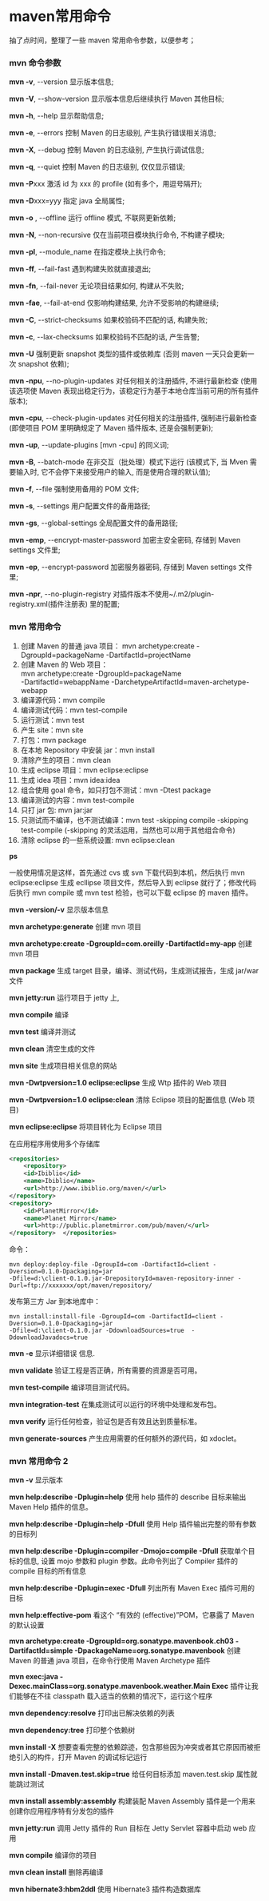 # maven常用命令


<!--more-->

抽了点时间，整理了一些 maven 常用命令参数，以便参考；

### mvn 命令参数

**mvn -v**, --version 显示版本信息;

**mvn -V**, --show-version 显示版本信息后继续执行 Maven 其他目标;

**mvn -h**, --help 显示帮助信息;

**mvn -e**, --errors 控制 Maven 的日志级别, 产生执行错误相关消息;

**mvn -X**, --debug 控制 Maven 的日志级别, 产生执行调试信息;

**mvn -q**, --quiet 控制 Maven 的日志级别, 仅仅显示错误;

**mvn -P**xxx 激活 id 为 xxx 的 profile (如有多个，用逗号隔开);

**mvn -D**xxx=yyy 指定 java 全局属性;

**mvn -o** , --offline 运行 offline 模式, 不联网更新依赖;

**mvn -N**, --non-recursive 仅在当前项目模块执行命令, 不构建子模块;

**mvn -pl**, --module_name 在指定模块上执行命令;

**mvn -ff**, --fail-fast 遇到构建失败就直接退出;

**mvn -fn**, --fail-never 无论项目结果如何, 构建从不失败;

**mvn -fae**, --fail-at-end 仅影响构建结果, 允许不受影响的构建继续;

**mvn -C**, --strict-checksums 如果校验码不匹配的话, 构建失败;

**mvn -c**, --lax-checksums 如果校验码不匹配的话, 产生告警;

**mvn -U** 强制更新 snapshot 类型的插件或依赖库 (否则 maven 一天只会更新一次 snapshot 依赖);

**mvn -npu**, --no-plugin-updates 对任何相关的注册插件, 不进行最新检查 (使用该选项使 Maven 表现出稳定行为，该稳定行为基于本地仓库当前可用的所有插件版本);

**mvn -cpu**, --check-plugin-updates 对任何相关的注册插件, 强制进行最新检查 (即使项目 POM 里明确规定了 Maven 插件版本, 还是会强制更新);

**mvn -up**, --update-plugins [mvn -cpu] 的同义词;

**mvn -B**, --batch-mode 在非交互（批处理）模式下运行 (该模式下, 当 Mven 需要输入时, 它不会停下来接受用户的输入, 而是使用合理的默认值);

**mvn -f**, --file 强制使用备用的 POM 文件;

**mvn -s**, --settings 用户配置文件的备用路径;

**mvn -gs**, --global-settings 全局配置文件的备用路径;

**mvn -emp**, --encrypt-master-password 加密主安全密码, 存储到 Maven settings 文件里;

**mvn -ep**, --encrypt-password 加密服务器密码, 存储到 Maven settings 文件里;

**mvn -npr**, --no-plugin-registry 对插件版本不使用~/.m2/plugin-registry.xml(插件注册表) 里的配置;

### mvn 常用命令

1. 创建 Maven 的普通 java 项目： 
     mvn archetype:create 
     -DgroupId=packageName 
     -DartifactId=projectName 
2. 创建 Maven 的 Web 项目：  
     mvn archetype:create 
     -DgroupId=packageName  
     -DartifactId=webappName 
     -DarchetypeArtifactId=maven-archetype-webapp  
3. 编译源代码：mvn compile
4. 编译测试代码：mvn test-compile   
5. 运行测试：mvn test  
6. 产生 site：mvn site  
7. 打包：mvn package  
8. 在本地 Repository 中安装 jar：mvn install
9. 清除产生的项目：mvn clean  
10. 生成 eclipse 项目：mvn eclipse:eclipse  
11. 生成 idea 项目：mvn idea:idea  
12. 组合使用 goal 命令，如只打包不测试：mvn -Dtest package  
13. 编译测试的内容：mvn test-compile  
14. 只打 jar 包: mvn jar:jar 
15. 只测试而不编译，也不测试编译：mvn test -skipping compile -skipping test-compile
       (-skipping 的灵活运用，当然也可以用于其他组合命令) 
16. 清除 eclipse 的一些系统设置: mvn eclipse:clean 

**ps**

一般使用情况是这样，首先通过 cvs 或 svn 下载代码到本机，然后执行 mvn eclipse:eclipse 生成 ecllipse 项目文件，然后导入到 eclipse 就行了；修改代码后执行 mvn compile 或 mvn test 检验，也可以下载 eclipse 的 maven 插件。 

**mvn -version/-v** 显示版本信息 

**mvn archetype:generate**    创建 mvn 项目 

**mvn archetype:create -DgroupId=com.oreilly -DartifactId=my-app**  创建 mvn 项目 

**mvn package**      生成 target 目录，编译、测试代码，生成测试报告，生成 jar/war 文件 

**mvn jetty:run**      运行项目于 jetty 上, 

**mvn compile**          编译 

**mvn test**          编译并测试 

**mvn clean**          清空生成的文件 

**mvn site**          生成项目相关信息的网站 

**mvn -Dwtpversion=1.0 eclipse:eclipse**    生成 Wtp 插件的 Web 项目 

**mvn -Dwtpversion=1.0 eclipse:clean**    清除 Eclipse 项目的配置信息 (Web 项目) 

**mvn eclipse:eclipse**  将项目转化为 Eclipse 项目 

在应用程序用使用多个存储库

```xml
<repositories>        
	<repository>              
	<id>Ibiblio</id>              
	<name>Ibiblio</name>              
	<url>http://www.ibiblio.org/maven/</url>        
</repository>        
<repository>              
	<id>PlanetMirror</id>              
	<name>Planet Mirror</name>              
	<url>http://public.planetmirror.com/pub/maven/</url>        
</repository>  </repositories>
```

命令：

```shell
mvn deploy:deploy-file -DgroupId=com -DartifactId=client -Dversion=0.1.0-Dpackaging=jar 
-Dfile=d:\client-0.1.0.jar-DrepositoryId=maven-repository-inner -Durl=ftp://xxxxxxx/opt/maven/repository/ 
```

发布第三方 Jar 到本地库中：

```shell
mvn install:install-file -DgroupId=com -DartifactId=client -Dversion=0.1.0-Dpackaging=jar 
-Dfile=d:\client-0.1.0.jar -DdownloadSources=true  -DdownloadJavadocs=true 
```

**mvn -e**      显示详细错误 信息. 

**mvn validate**     验证工程是否正确，所有需要的资源是否可用。 

**mvn test-compile**   编译项目测试代码。

**mvn integration-test**   在集成测试可以运行的环境中处理和发布包。 

**mvn verify**     运行任何检查，验证包是否有效且达到质量标准。

**mvn generate-sources**   产生应用需要的任何额外的源代码，如 xdoclet。 

### mvn 常用命令 2

**mvn -v** 显示版本 

**mvn help:describe -Dplugin=help** 使用 help 插件的 describe 目标来输出 Maven Help 插件的信息。


**mvn help:describe -Dplugin=help -Dfull** 使用 Help 插件输出完整的带有参数的目标列 

**mvn help:describe -Dplugin=compiler -Dmojo=compile -Dfull** 获取单个目标的信息, 设置 mojo 参数和 plugin 参数。此命令列出了 Compiler 插件的 compile 目标的所有信息 

**mvn help:describe -Dplugin=exec -Dfull** 列出所有 Maven Exec 插件可用的目标 

**mvn help:effective-pom** 看这个 “有效的 (effective)”POM，它暴露了 Maven 的默认设置 

**mvn archetype:create -DgroupId=org.sonatype.mavenbook.ch03 -DartifactId=simple -DpackageName=org.sonatype.mavenbook** 创建 Maven 的普通 java 项目，在命令行使用 Maven Archetype 插件 

**mvn exec:java -Dexec.mainClass=org.sonatype.mavenbook.weather.Main Exec** 插件让我们能够在不往 classpath 载入适当的依赖的情况下，运行这个程序 

**mvn dependency:resolve** 打印出已解决依赖的列表 

**mvn dependency:tree** 打印整个依赖树 

**mvn install -X** 想要查看完整的依赖踪迹，包含那些因为冲突或者其它原因而被拒绝引入的构件，打开 Maven 的调试标记运行 

**mvn install -Dmaven.test.skip=true** 给任何目标添加 maven.test.skip 属性就能跳过测试 

**mvn install assembly:assembly** 构建装配 Maven Assembly 插件是一个用来创建你应用程序特有分发包的插件 

**mvn jetty:run** 调用 Jetty 插件的 Run 目标在 Jetty Servlet 容器中启动 web 应用 

**mvn compile** 编译你的项目 

**mvn clean install** 删除再编译 

**mvn hibernate3:hbm2ddl** 使用 Hibernate3 插件构造数据库
